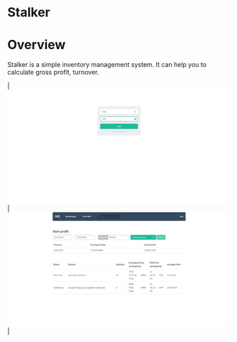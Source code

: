 # Stalker


# Overview
Stalker is a simple inventory management system. It can help you to calculate gross profit, turnover.

|![login](https://github.com/scosuen/Stalker/raw/master/login.jpg)|![itemproift](https://github.com/scosuen/Stalker/blob/master/itemprofit.jpg)|
